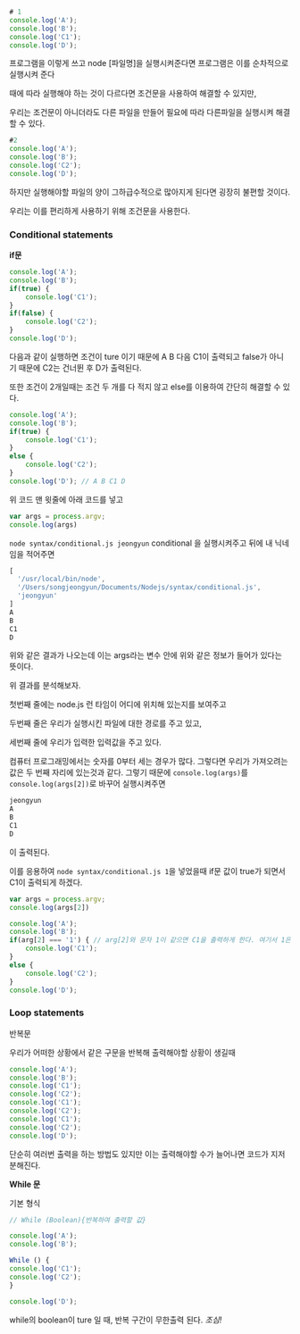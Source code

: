 ```jsx
# 1
console.log('A');
console.log('B');
console.log('C1');
console.log('D');
```

프로그램을 이렇게 쓰고 node [파일명]을 실행시켜준다면 프로그램은 이를 순차적으로 실행시켜 준다

때에 따라 실행해야 하는 것이 다르다면 조건문을 사용하여 해결할 수 있지만,

우리는 조건문이 아니더라도 다른 파일을 만들어 필요에 따라 다른파일을 실행시켜 해결할 수 있다.

```jsx
#2
console.log('A');
console.log('B');
console.log('C2');
console.log('D');
```

하지만 실행해야할 파일의 양이 그하급수적으로 많아지게 된다면 굉장히 불편할 것이다.

우리는 이를 편리하게 사용하기 위해 조건문을 사용한다.

### Conditional statements

**if문**

```jsx
console.log('A');
console.log('B');
if(true) {
    console.log('C1');
}
if(false) {
    console.log('C2');
}
console.log('D');
```

다음과 같이 실행하면 조건이 ture 이기 때문에 A B 다음 C1이 출력되고 false가 아니기 때문에 C2는 건너뛴 후 D가 출력된다.

또한 조건이 2개일때는 조건 두 개를 다 적지 않고 else를 이용하여 간단히 해결할 수 있다.

```jsx
console.log('A');
console.log('B');
if(true) {
    console.log('C1');
}
else {
    console.log('C2');
}
console.log('D'); // A B C1 D
```
위 코드 맨 윗줄에 아래 코드를 넣고

```jsx
var args = process.argv;
console.log(args)
```

`node syntax/conditional.js jeongyun` conditional 을 실행시켜주고 뒤에 내 닉네임을 적어주면

```jsx
[
  '/usr/local/bin/node',
  '/Users/songjeongyun/Documents/Nodejs/syntax/conditional.js',
  'jeongyun'
]
A
B
C1
D
```

위와 같은 결과가 나오는데 이는 args라는 변수 안에 위와 같은 정보가 들어가 있다는 뜻이다.

위 결과를 분석해보자.

첫번째 줄에는 node.js 런 타임이 어디에 위치해 있는지를 보여주고 

두번째 줄은 우리가 실행시킨 파일에 대한 경로를 주고 있고,

세번째 줄에 우리가 입력한 입력값을 주고 있다. 

컴퓨터 프로그래밍에서는 숫자를 0부터 세는 경우가 많다. 그렇다면 우리가 가져오려는 값은 두 번째 자리에 있는것과 같다. 그렇기 때문에 `console.log(args)`를 `console.log(args[2])`로 바꾸어 실행시켜주면

```jsx
jeongyun
A
B
C1
D
```

이 출력된다. 

이를 응용하여 `node syntax/conditional.js 1`을 넣었을때 if문 값이 true가 되면서 C1이 출력되게 하겠다.

```jsx
var args = process.argv;
console.log(args[2])

console.log('A');
console.log('B');
if(arg[2] === '1') { // arg[2]와 문자 1이 같으면 C1을 출력하게 한다. 여기서 1은 문자이기 때문에 ''를 해준다.
    console.log('C1');
}
else {
    console.log('C2');
}
console.log('D');
```

### Loop statements

반복문

우리가 어떠한 상황에서 같은 구문을 반복해 출력해야할 상황이 생길때

```jsx
console.log('A');
console.log('B');
console.log('C1');
console.log('C2');
console.log('C1');
console.log('C2');
console.log('C1');
console.log('C2');
console.log('D');
```

단순히 여러번 출력을 하는 방법도 있지만 이는 출력해야할 수가 늘어나면 코드가 지저분해진다.

**While 문**

기본 형식

```jsx
// While (Boolean){반복하여 출력할 값}

console.log('A');
console.log('B');

While () {
console.log('C1');
console.log('C2');
}

console.log('D');
```

while의 boolean이 ture 일 때, 반복 구간이 무한출력 된다. *조심!*
